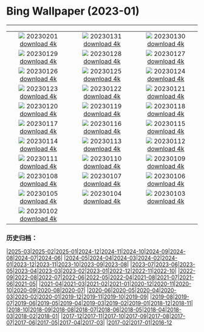 # Bing Wallpaper (2023-01)
**************
| | | |
| :----: | :----: | :----: |
| ![](https://www.bing.com/th?id=OHR.SunriseCastle_IT-IT9001887835_1920x1080.jpg) 20230201 [download 4k](https://www.bing.com/th?id=OHR.SunriseCastle_IT-IT9001887835_UHD.jpg) | ![](https://www.bing.com/th?id=OHR.ZebraTrio_IT-IT2903449182_1920x1080.jpg) 20230131 [download 4k](https://www.bing.com/th?id=OHR.ZebraTrio_IT-IT2903449182_UHD.jpg) | ![](https://www.bing.com/th?id=OHR.IceSailingBalaton_IT-IT2657386089_1920x1080.jpg) 20230130 [download 4k](https://www.bing.com/th?id=OHR.IceSailingBalaton_IT-IT2657386089_UHD.jpg) |
| ![](https://www.bing.com/th?id=OHR.BlackbirdDay_IT-IT2366493161_1920x1080.jpg) 20230129 [download 4k](https://www.bing.com/th?id=OHR.BlackbirdDay_IT-IT2366493161_UHD.jpg) | ![](https://www.bing.com/th?id=OHR.BlueBahamas_IT-IT2183576363_1920x1080.jpg) 20230128 [download 4k](https://www.bing.com/th?id=OHR.BlueBahamas_IT-IT2183576363_UHD.jpg) | ![](https://www.bing.com/th?id=OHR.RedMangrove_IT-IT1954626152_1920x1080.jpg) 20230127 [download 4k](https://www.bing.com/th?id=OHR.RedMangrove_IT-IT1954626152_UHD.jpg) |
| ![](https://www.bing.com/th?id=OHR.HighArchChina_IT-IT3051925170_1920x1080.jpg) 20230126 [download 4k](https://www.bing.com/th?id=OHR.HighArchChina_IT-IT3051925170_UHD.jpg) | ![](https://www.bing.com/th?id=OHR.BirksofAberfeldy_IT-IT2525292243_1920x1080.jpg) 20230125 [download 4k](https://www.bing.com/th?id=OHR.BirksofAberfeldy_IT-IT2525292243_UHD.jpg) | ![](https://www.bing.com/th?id=OHR.ColleSantaLucia_IT-IT2210632651_1920x1080.jpg) 20230124 [download 4k](https://www.bing.com/th?id=OHR.ColleSantaLucia_IT-IT2210632651_UHD.jpg) |
| ![](https://www.bing.com/th?id=OHR.SunriseMoai_IT-IT9686868369_1920x1080.jpg) 20230123 [download 4k](https://www.bing.com/th?id=OHR.SunriseMoai_IT-IT9686868369_UHD.jpg) | ![](https://www.bing.com/th?id=OHR.YearRabbit_IT-IT9279263246_1920x1080.jpg) 20230122 [download 4k](https://www.bing.com/th?id=OHR.YearRabbit_IT-IT9279263246_UHD.jpg) | ![](https://www.bing.com/th?id=OHR.HuggingKanga_IT-IT8726227642_1920x1080.jpg) 20230121 [download 4k](https://www.bing.com/th?id=OHR.HuggingKanga_IT-IT8726227642_UHD.jpg) |
| ![](https://www.bing.com/th?id=OHR.FalklandKings_IT-IT8370379110_1920x1080.jpg) 20230120 [download 4k](https://www.bing.com/th?id=OHR.FalklandKings_IT-IT8370379110_UHD.jpg) | ![](https://www.bing.com/th?id=OHR.SFFParkCity_IT-IT7821190714_1920x1080.jpg) 20230119 [download 4k](https://www.bing.com/th?id=OHR.SFFParkCity_IT-IT7821190714_UHD.jpg) | ![](https://www.bing.com/th?id=OHR.WhiteSands_IT-IT6695346644_1920x1080.jpg) 20230118 [download 4k](https://www.bing.com/th?id=OHR.WhiteSands_IT-IT6695346644_UHD.jpg) |
| ![](https://www.bing.com/th?id=OHR.SessileOaks_IT-IT5903708710_1920x1080.jpg) 20230117 [download 4k](https://www.bing.com/th?id=OHR.SessileOaks_IT-IT5903708710_UHD.jpg) | ![](https://www.bing.com/th?id=OHR.FrozenBubblesAlberta_IT-IT1840434628_1920x1080.jpg) 20230116 [download 4k](https://www.bing.com/th?id=OHR.FrozenBubblesAlberta_IT-IT1840434628_UHD.jpg) | ![](https://www.bing.com/th?id=OHR.Turku_IT-IT3062234350_1920x1080.jpg) 20230115 [download 4k](https://www.bing.com/th?id=OHR.Turku_IT-IT3062234350_UHD.jpg) |
| ![](https://www.bing.com/th?id=OHR.DonkeyFeast_IT-IT2447244740_1920x1080.jpg) 20230114 [download 4k](https://www.bing.com/th?id=OHR.DonkeyFeast_IT-IT2447244740_UHD.jpg) | ![](https://www.bing.com/th?id=OHR.Pneumatocysts_IT-IT2515492837_1920x1080.jpg) 20230113 [download 4k](https://www.bing.com/th?id=OHR.Pneumatocysts_IT-IT2515492837_UHD.jpg) | ![](https://www.bing.com/th?id=OHR.RumeliHisari_IT-IT6683090388_1920x1080.jpg) 20230112 [download 4k](https://www.bing.com/th?id=OHR.RumeliHisari_IT-IT6683090388_UHD.jpg) |
| ![](https://www.bing.com/th?id=OHR.Umschreibung_IT-IT6840512006_1920x1080.jpg) 20230111 [download 4k](https://www.bing.com/th?id=OHR.Umschreibung_IT-IT6840512006_UHD.jpg) | ![](https://www.bing.com/th?id=OHR.HummockIce_IT-IT5527836385_1920x1080.jpg) 20230110 [download 4k](https://www.bing.com/th?id=OHR.HummockIce_IT-IT5527836385_UHD.jpg) | ![](https://www.bing.com/th?id=OHR.BisonWindCave_IT-IT3745735092_1920x1080.jpg) 20230109 [download 4k](https://www.bing.com/th?id=OHR.BisonWindCave_IT-IT3745735092_UHD.jpg) |
| ![](https://www.bing.com/th?id=OHR.Breckenridge_IT-IT2584997816_1920x1080.jpg) 20230108 [download 4k](https://www.bing.com/th?id=OHR.Breckenridge_IT-IT2584997816_UHD.jpg) | ![](https://www.bing.com/th?id=OHR.Mohair_IT-IT1776662253_1920x1080.jpg) 20230107 [download 4k](https://www.bing.com/th?id=OHR.Mohair_IT-IT1776662253_UHD.jpg) | ![](https://www.bing.com/th?id=OHR.RomePiazzaNavona_IT-IT7494581195_1920x1080.jpg) 20230106 [download 4k](https://www.bing.com/th?id=OHR.RomePiazzaNavona_IT-IT7494581195_UHD.jpg) |
| ![](https://www.bing.com/th?id=OHR.HIISSF_IT-IT8410923580_1920x1080.jpg) 20230105 [download 4k](https://www.bing.com/th?id=OHR.HIISSF_IT-IT8410923580_UHD.jpg) | ![](https://www.bing.com/th?id=OHR.Perihelion_IT-IT8012619951_1920x1080.jpg) 20230104 [download 4k](https://www.bing.com/th?id=OHR.Perihelion_IT-IT8012619951_UHD.jpg) | ![](https://www.bing.com/th?id=OHR.SandhillSleeping_IT-IT7269050580_1920x1080.jpg) 20230103 [download 4k](https://www.bing.com/th?id=OHR.SandhillSleeping_IT-IT7269050580_UHD.jpg) |
| ![](https://www.bing.com/th?id=OHR.HohenzollernBurg_IT-IT6459453242_1920x1080.jpg) 20230102 [download 4k](https://www.bing.com/th?id=OHR.HohenzollernBurg_IT-IT6459453242_UHD.jpg) |  |  |

### 历史归档：

|[2025-03](2025-03/2025-03.md)|[2025-02](2025-02/2025-02.md)|[2025-01](2025-01/2025-01.md)|[2024-12](2024-12/2024-12.md)|[2024-11](2024-11/2024-11.md)|[2024-10](2024-10/2024-10.md)|[2024-09](2024-09/2024-09.md)|[2024-08](2024-08/2024-08.md)|[2024-07](2024-07/2024-07.md)|[2024-06](2024-06/2024-06.md)|
|[2024-05](2024-05/2024-05.md)|[2024-04](2024-04/2024-04.md)|[2024-03](2024-03/2024-03.md)|[2024-02](2024-02/2024-02.md)|[2024-01](2024-01/2024-01.md)|[2023-12](2023-12/2023-12.md)|[2023-11](2023-11/2023-11.md)|[2023-10](2023-10/2023-10.md)|[2023-09](2023-09/2023-09.md)|[2023-08](2023-08/2023-08.md)|
|[2023-07](2023-07/2023-07.md)|[2023-06](2023-06/2023-06.md)|[2023-05](2023-05/2023-05.md)|[2023-04](2023-04/2023-04.md)|[2023-03](2023-03/2023-03.md)|[2023-02](2023-02/2023-02.md)|[2023-01](2023-01/2023-01.md)|[2022-12](2022-12/2022-12.md)|[2022-11](2022-11/2022-11.md)|[2022-10](2022-10/2022-10.md)|
|[2022-09](2022-09/2022-09.md)|[2022-08](2022-08/2022-08.md)|[2022-07](2022-07/2022-07.md)|[2022-06](2022-06/2022-06.md)|[2022-05](2022-05/2022-05.md)|[2022-04](2022-04/2022-04.md)|[2021-08](2021-08/2021-08.md)|[2021-07](2021-07/2021-07.md)|[2021-06](2021-06/2021-06.md)|[2021-05](2021-05/2021-05.md)|
|[2021-04](2021-04/2021-04.md)|[2021-03](2021-03/2021-03.md)|[2021-02](2021-02/2021-02.md)|[2021-01](2021-01/2021-01.md)|[2020-12](2020-12/2020-12.md)|[2020-11](2020-11/2020-11.md)|[2020-10](2020-10/2020-10.md)|[2020-09](2020-09/2020-09.md)|[2020-08](2020-08/2020-08.md)|[2020-07](2020-07/2020-07.md)|
|[2020-06](2020-06/2020-06.md)|[2020-05](2020-05/2020-05.md)|[2020-04](2020-04/2020-04.md)|[2020-03](2020-03/2020-03.md)|[2020-02](2020-02/2020-02.md)|[2020-01](2020-01/2020-01.md)|[2019-12](2019-12/2019-12.md)|[2019-11](2019-11/2019-11.md)|[2019-10](2019-10/2019-10.md)|[2019-09](2019-09/2019-09.md)|
|[2019-08](2019-08/2019-08.md)|[2019-07](2019-07/2019-07.md)|[2019-06](2019-06/2019-06.md)|[2019-05](2019-05/2019-05.md)|[2019-04](2019-04/2019-04.md)|[2019-03](2019-03/2019-03.md)|[2019-02](2019-02/2019-02.md)|[2019-01](2019-01/2019-01.md)|[2018-12](2018-12/2018-12.md)|[2018-11](2018-11/2018-11.md)|
|[2018-10](2018-10/2018-10.md)|[2018-09](2018-09/2018-09.md)|[2018-08](2018-08/2018-08.md)|[2018-07](2018-07/2018-07.md)|[2018-06](2018-06/2018-06.md)|[2018-05](2018-05/2018-05.md)|[2018-04](2018-04/2018-04.md)|[2018-03](2018-03/2018-03.md)|[2018-02](2018-02/2018-02.md)|[2018-01](2018-01/2018-01.md)|
|[2017-12](2017-12/2017-12.md)|[2017-11](2017-11/2017-11.md)|[2017-10](2017-10/2017-10.md)|[2017-09](2017-09/2017-09.md)|[2017-08](2017-08/2017-08.md)|[2017-07](2017-07/2017-07.md)|[2017-06](2017-06/2017-06.md)|[2017-05](2017-05/2017-05.md)|[2017-04](2017-04/2017-04.md)|[2017-03](2017-03/2017-03.md)|
|[2017-02](2017-02/2017-02.md)|[2017-01](2017-01/2017-01.md)|[2016-12](2016-12/2016-12.md)